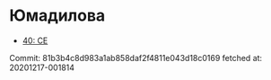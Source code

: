 # Юмадилова
- [40: CE](40.md)

Commit: 81b3b4c8d983a1ab858daf2f4811e043d18c0169
 fetched at: 20201217-001814
